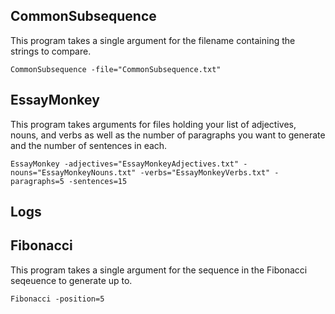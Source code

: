 ## CommonSubsequence

This program takes a single argument for the filename containing the strings to compare.

```
CommonSubsequence -file="CommonSubsequence.txt"
```

## EssayMonkey

This program takes arguments for files holding your list of adjectives, nouns, and verbs as well as the number of paragraphs you want to generate and the number of sentences in each.

```
EssayMonkey -adjectives="EssayMonkeyAdjectives.txt" -nouns="EssayMonkeyNouns.txt" -verbs="EssayMonkeyVerbs.txt" -paragraphs=5 -sentences=15
```

## Logs

## Fibonacci

This program takes a single argument for the sequence in the Fibonacci seqeuence to generate up to.

```
Fibonacci -position=5
```
